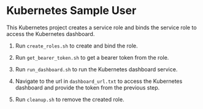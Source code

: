 # Kubernetes Sample User

This Kubernetes project creates a service role and binds the service role to access the Kubernetes dashboard.

1. Run `create_roles.sh` to create and bind the role.

2. Run `get_bearer_token.sh` to get a bearer token from the role.

3. Run `run_dashboard.sh` to run the Kubernetes dashboard service.

4. Navigate to the url in `dashboard_url.txt` to access the Kubernetes dashboard and provide the token from the previous step.

5. Run `cleanup.sh` to remove the created role.
